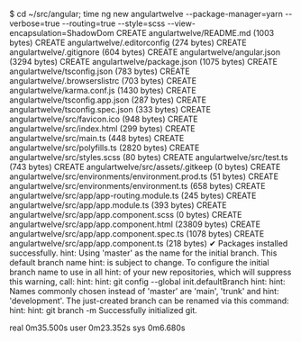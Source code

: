 $ cd ~/src/angular; time ng new angulartwelve --package-manager=yarn --verbose=true --routing=true --style=scss --view-encapsulation=ShadowDom
CREATE angulartwelve/README.md (1003 bytes)
CREATE angulartwelve/.editorconfig (274 bytes)
CREATE angulartwelve/.gitignore (604 bytes)
CREATE angulartwelve/angular.json (3294 bytes)
CREATE angulartwelve/package.json (1075 bytes)
CREATE angulartwelve/tsconfig.json (783 bytes)
CREATE angulartwelve/.browserslistrc (703 bytes)
CREATE angulartwelve/karma.conf.js (1430 bytes)
CREATE angulartwelve/tsconfig.app.json (287 bytes)
CREATE angulartwelve/tsconfig.spec.json (333 bytes)
CREATE angulartwelve/src/favicon.ico (948 bytes)
CREATE angulartwelve/src/index.html (299 bytes)
CREATE angulartwelve/src/main.ts (448 bytes)
CREATE angulartwelve/src/polyfills.ts (2820 bytes)
CREATE angulartwelve/src/styles.scss (80 bytes)
CREATE angulartwelve/src/test.ts (743 bytes)
CREATE angulartwelve/src/assets/.gitkeep (0 bytes)
CREATE angulartwelve/src/environments/environment.prod.ts (51 bytes)
CREATE angulartwelve/src/environments/environment.ts (658 bytes)
CREATE angulartwelve/src/app/app-routing.module.ts (245 bytes)
CREATE angulartwelve/src/app/app.module.ts (393 bytes)
CREATE angulartwelve/src/app/app.component.scss (0 bytes)
CREATE angulartwelve/src/app/app.component.html (23809 bytes)
CREATE angulartwelve/src/app/app.component.spec.ts (1078 bytes)
CREATE angulartwelve/src/app/app.component.ts (218 bytes)
✔ Packages installed successfully.
hint: Using 'master' as the name for the initial branch. This default branch name
hint: is subject to change. To configure the initial branch name to use in all
hint: of your new repositories, which will suppress this warning, call:
hint:
hint:   git config --global init.defaultBranch <name>
hint:
hint: Names commonly chosen instead of 'master' are 'main', 'trunk' and
hint: 'development'. The just-created branch can be renamed via this command:
hint:
hint:   git branch -m <name>
    Successfully initialized git.

real    0m35.500s
user    0m23.352s
sys     0m6.680s
